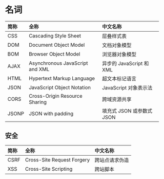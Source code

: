 # 名词

| 简称 | 全称 | 中文名称 |
| :--- | :--- | :--- |
| CSS | Cascading Style Sheet | 层叠样式表 |
| DOM | Document Object Model | 文档对象模型 |
| BOM | Browser Object Model | 浏览器对象模型 |
| AJAX | Asynchronous JavaScript and XML | 异步的 JavaScript 和 XML |
| HTML | Hypertext Markup Language | 超文本标记语言 |
| JSON | JavaScript Object Notation | JavaScript 对象表示法 |
| CORS | Cross-Origin Resource Sharing | 跨域资源共享 |
| JSONP | JSON with padding | 填充式 JSON 或参数式 JSON |



## 安全

| 简称 | 全称 | 中文名称 |
| :--- | :--- | :--- |
| CSRF | Cross-Site Request Forgery | 跨站点请求伪造 |
| XSS | Cross-Site Scripting | 跨站脚本 |




